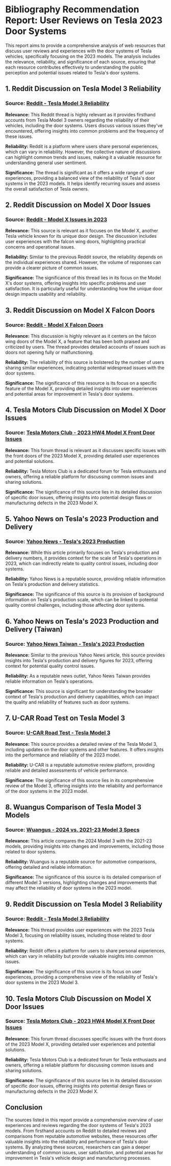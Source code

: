 # Bibliography Recommendation Report: User Reviews on Tesla 2023 Door Systems

This report aims to provide a comprehensive analysis of web resources that discuss user reviews and experiences with the door systems of Tesla vehicles, specifically focusing on the 2023 models. The analysis includes the relevance, reliability, and significance of each source, ensuring that each resource contributes effectively to understanding the public perception and potential issues related to Tesla's door systems.

## 1. Reddit Discussion on Tesla Model 3 Reliability

### Source: [Reddit - Tesla Model 3 Reliability](https://www.reddit.com/r/TeslaModel3/comments/15fh1hd/how_has_reliability_been_on_your_new_2023_tesla/)

**Relevance:** This Reddit thread is highly relevant as it provides firsthand accounts from Tesla Model 3 owners regarding the reliability of their vehicles, including the door systems. Users discuss various issues they've encountered, offering insights into common problems and the frequency of these issues.

**Reliability:** Reddit is a platform where users share personal experiences, which can vary in reliability. However, the collective nature of discussions can highlight common trends and issues, making it a valuable resource for understanding general user sentiment.

**Significance:** The thread is significant as it offers a wide range of user experiences, providing a balanced view of the reliability of Tesla's door systems in the 2023 models. It helps identify recurring issues and assess the overall satisfaction of Tesla owners.

## 2. Reddit Discussion on Model X Door Issues

### Source: [Reddit - Model X Issues in 2023](https://www.reddit.com/r/TeslaModelX/comments/16bqdx2/model_x_issues_in_2023/)

**Relevance:** This source is relevant as it focuses on the Model X, another Tesla vehicle known for its unique door design. The discussion includes user experiences with the falcon wing doors, highlighting practical concerns and operational issues.

**Reliability:** Similar to the previous Reddit source, the reliability depends on the individual experiences shared. However, the volume of responses can provide a clearer picture of common issues.

**Significance:** The significance of this thread lies in its focus on the Model X's door systems, offering insights into specific problems and user satisfaction. It is particularly useful for understanding how the unique door design impacts usability and reliability.

## 3. Reddit Discussion on Model X Falcon Doors

### Source: [Reddit - Model X Falcon Doors](https://www.reddit.com/r/ModelX/comments/150ufbn/2023_model_x_falcon_doors/)

**Relevance:** This discussion is highly relevant as it centers on the falcon wing doors of the Model X, a feature that has been both praised and criticized by users. The thread provides detailed accounts of issues such as doors not opening fully or malfunctioning.

**Reliability:** The reliability of this source is bolstered by the number of users sharing similar experiences, indicating potential widespread issues with the door systems.

**Significance:** The significance of this resource is its focus on a specific feature of the Model X, providing detailed insights into user experiences and potential areas for improvement in Tesla's door systems.

## 4. Tesla Motors Club Discussion on Model X Door Issues

### Source: [Tesla Motors Club - 2023 HW4 Model X Front Door Issues](https://teslamotorsclub.com/tmc/threads/2023-hw4-model-x-front-door-issues.296672/)

**Relevance:** This forum thread is relevant as it discusses specific issues with the front doors of the 2023 Model X, providing detailed user experiences and potential solutions.

**Reliability:** Tesla Motors Club is a dedicated forum for Tesla enthusiasts and owners, offering a reliable platform for discussing common issues and sharing solutions.

**Significance:** The significance of this source lies in its detailed discussion of specific door issues, offering insights into potential design flaws or manufacturing defects in the 2023 Model X.

## 5. Yahoo News on Tesla's 2023 Production and Delivery

### Source: [Yahoo News - Tesla's 2023 Production](https://hk.news.yahoo.com/tesla-says-it-delivered-a-record-18-million-evs-in-2023-131921266.html)

**Relevance:** While this article primarily focuses on Tesla's production and delivery numbers, it provides context for the scale of Tesla's operations in 2023, which can indirectly relate to quality control issues, including door systems.

**Reliability:** Yahoo News is a reputable source, providing reliable information on Tesla's production and delivery statistics.

**Significance:** The significance of this source is its provision of background information on Tesla's production scale, which can be linked to potential quality control challenges, including those affecting door systems.

## 6. Yahoo News on Tesla's 2023 Production and Delivery (Taiwan)

### Source: [Yahoo News Taiwan - Tesla's 2023 Production](https://tw.stock.yahoo.com/news/tesla-says-it-delivered-a-record-18-million-evs-in-2023-130526469.html)

**Relevance:** Similar to the previous Yahoo News article, this source provides insights into Tesla's production and delivery figures for 2023, offering context for potential quality control issues.

**Reliability:** As a reputable news outlet, Yahoo News Taiwan provides reliable information on Tesla's operations.

**Significance:** This source is significant for understanding the broader context of Tesla's production and delivery capabilities, which can impact the quality and reliability of features such as door systems.

## 7. U-CAR Road Test on Tesla Model 3

### Source: [U-CAR Road Test - Tesla Model 3](https://roadtest.u-car.com.tw/roadtest/article/70886)

**Relevance:** This source provides a detailed review of the Tesla Model 3, including updates on the door systems and other features. It offers insights into the performance and reliability of the 2023 model.

**Reliability:** U-CAR is a reputable automotive review platform, providing reliable and detailed assessments of vehicle performance.

**Significance:** The significance of this source lies in its comprehensive review of the Model 3, offering insights into the reliability and performance of the door systems in the 2023 model.

## 8. Wuangus Comparison of Tesla Model 3 Models

### Source: [Wuangus - 2024 vs. 2021-23 Model 3 Specs](https://wuangus.cc/2024-model-3-vs-2021-23-model-3-specs/)

**Relevance:** This article compares the 2024 Model 3 with the 2021-23 models, providing insights into changes and improvements, including those related to door systems.

**Reliability:** Wuangus is a reputable source for automotive comparisons, offering detailed and reliable information.

**Significance:** The significance of this source is its detailed comparison of different Model 3 versions, highlighting changes and improvements that may affect the reliability of door systems in the 2023 model.

## 9. Reddit Discussion on Tesla Model 3 Reliability

### Source: [Reddit - Tesla Model 3 Reliability](https://www.reddit.com/r/TeslaModel3/comments/15fh1hd/how_has_reliability_been_on_your_new_2023_tesla/)

**Relevance:** This thread provides user experiences with the 2023 Tesla Model 3, focusing on reliability issues, including those related to door systems.

**Reliability:** Reddit offers a platform for users to share personal experiences, which can vary in reliability but provide valuable insights into common issues.

**Significance:** The significance of this source is its focus on user experiences, providing a comprehensive view of the reliability of Tesla's door systems in the 2023 Model 3.

## 10. Tesla Motors Club Discussion on Model X Door Issues

### Source: [Tesla Motors Club - 2023 HW4 Model X Front Door Issues](https://teslamotorsclub.com/tmc/threads/2023-hw4-model-x-front-door-issues.296672/)

**Relevance:** This forum thread discusses specific issues with the front doors of the 2023 Model X, providing detailed user experiences and potential solutions.

**Reliability:** Tesla Motors Club is a dedicated forum for Tesla enthusiasts and owners, offering a reliable platform for discussing common issues and sharing solutions.

**Significance:** The significance of this source lies in its detailed discussion of specific door issues, offering insights into potential design flaws or manufacturing defects in the 2023 Model X.

## Conclusion

The sources listed in this report provide a comprehensive overview of user experiences and reviews regarding the door systems of Tesla's 2023 models. From firsthand accounts on Reddit to detailed reviews and comparisons from reputable automotive websites, these resources offer valuable insights into the reliability and performance of Tesla's door systems. By analyzing these sources, researchers can gain a deeper understanding of common issues, user satisfaction, and potential areas for improvement in Tesla's vehicle design and manufacturing processes.
